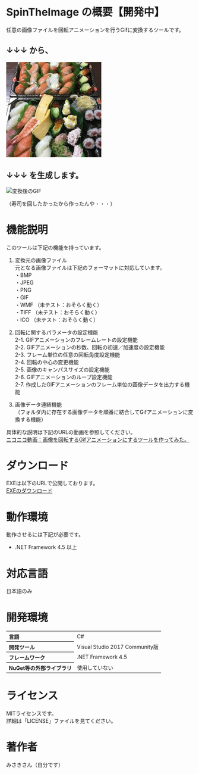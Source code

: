 # SpinTheImage の概要【開発中】
任意の画像ファイルを回転アニメーションを行うGifに変換するツールです。

## ↓↓↓ から、  
![元の画像](https://github.com/misaki01/SpinTheImage/blob/image/%E9%A3%9F%E3%81%B9%E7%89%A9_%E3%81%99%E3%81%97.jpg)  
  
## ↓↓↓ を生成します。  
![変換後のGIF](https://github.com/misaki01/SpinTheImage/blob/image/%E9%A3%9F%E3%81%B9%E7%89%A9_%E3%81%99%E3%81%97.gif)  
  
（寿司を回したかったから作ったんや・・・）  
  
# 機能説明  
このツールは下記の機能を持っています。

1. 変換元の画像ファイル  
  元となる画像ファイルは下記のフォーマットに対応しています。  
・BMP  
・JPEG  
・PNG  
・GIF  
・WMF  （未テスト：おそらく動く）  
・TIFF （未テスト：おそらく動く）  
・ICO  （未テスト：おそらく動く）  
  
2. 回転に関するパラメータの設定機能  
2-1. GIFアニメーションのフレームレートの設定機能  
2-2. GIFアニメーションの秒数、回転の初速／加速度の設定機能  
2-3. フレーム単位の任意の回転角度設定機能  
2-4. 回転の中心の変更機能  
2-5. 画像のキャンパスサイズの設定機能  
2-6. GIFアニメーションのループ設定機能  
2-7. 作成したGIFアニメーションのフレーム単位の画像データを出力する機能  

3. 画像データ連結機能  
（フォルダ内に存在する画像データを順番に結合してGifアニメーションに変換する機能）  
  
具体的な説明は下記のURLの動画を参照してください。  
[ニコニコ動画：画像を回転するGifアニメーションにするツールを作ってみた。](https://www.nicovideo.jp/watch/sm34930969)  

# ダウンロード
EXEは以下のURLで公開しております。  
[EXEのダウンロード](https://drive.google.com/file/d/1YuYKYObnPTVpQislpdmf920jSIyNhJ2w)  
  
# 動作環境
動作させるには下記が必要です。  
* .NET Framework 4.5 以上  
  
# 対応言語
日本語のみ  
  
# 開発環境
<table>
<tr><th align="left">言語</th><td>C#</td></tr>
<tr><th align="left">開発ツール</th><td>Visual Studio 2017 Community版</td></tr>
<tr><th align="left">フレームワーク</th><td>.NET Framework 4.5</td></tr>
<tr><th align="left">NuGet等の外部ライブラリ</th><td>使用していない</td></tr>
</table>
  
# ライセンス
MITライセンスです。  
詳細は「LICENSE」ファイルを見てください。  
    
# 著作者
みさきさん（自分です）
